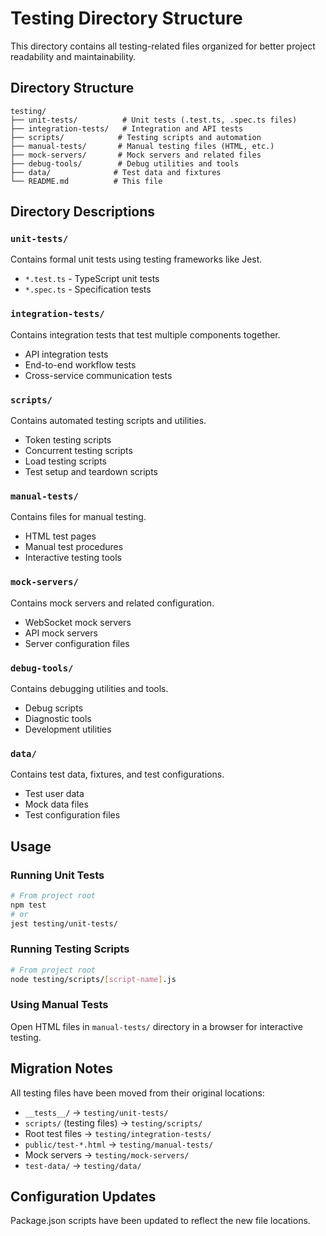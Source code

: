 # Testing Directory Structure

This directory contains all testing-related files organized for better project readability and maintainability.

## Directory Structure

```
testing/
├── unit-tests/          # Unit tests (.test.ts, .spec.ts files)
├── integration-tests/   # Integration and API tests
├── scripts/            # Testing scripts and automation
├── manual-tests/       # Manual testing files (HTML, etc.)
├── mock-servers/       # Mock servers and related files
├── debug-tools/        # Debug utilities and tools
├── data/              # Test data and fixtures
└── README.md          # This file
```

## Directory Descriptions

### `unit-tests/`
Contains formal unit tests using testing frameworks like Jest.
- `*.test.ts` - TypeScript unit tests
- `*.spec.ts` - Specification tests

### `integration-tests/`
Contains integration tests that test multiple components together.
- API integration tests
- End-to-end workflow tests
- Cross-service communication tests

### `scripts/`
Contains automated testing scripts and utilities.
- Token testing scripts
- Concurrent testing scripts
- Load testing scripts
- Test setup and teardown scripts

### `manual-tests/`
Contains files for manual testing.
- HTML test pages
- Manual test procedures
- Interactive testing tools

### `mock-servers/`
Contains mock servers and related configuration.
- WebSocket mock servers
- API mock servers
- Server configuration files

### `debug-tools/`
Contains debugging utilities and tools.
- Debug scripts
- Diagnostic tools
- Development utilities

### `data/`
Contains test data, fixtures, and test configurations.
- Test user data
- Mock data files
- Test configuration files

## Usage

### Running Unit Tests
```bash
# From project root
npm test
# or
jest testing/unit-tests/
```

### Running Testing Scripts
```bash
# From project root
node testing/scripts/[script-name].js
```

### Using Manual Tests
Open HTML files in `manual-tests/` directory in a browser for interactive testing.

## Migration Notes

All testing files have been moved from their original locations:
- `__tests__/` → `testing/unit-tests/`
- `scripts/` (testing files) → `testing/scripts/`
- Root test files → `testing/integration-tests/`
- `public/test-*.html` → `testing/manual-tests/`
- Mock servers → `testing/mock-servers/`
- `test-data/` → `testing/data/`

## Configuration Updates

Package.json scripts have been updated to reflect the new file locations.
